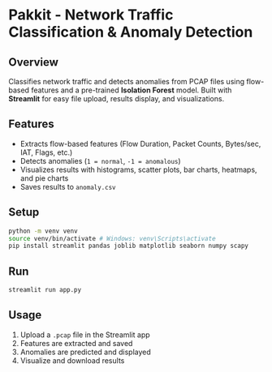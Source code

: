 # Pakkit - Network Traffic Classification & Anomaly Detection

## Overview
Classifies network traffic and detects anomalies from PCAP files using flow-based features and a pre-trained **Isolation Forest** model. Built with **Streamlit** for easy file upload, results display, and visualizations.


## Features
- Extracts flow-based features (Flow Duration, Packet Counts, Bytes/sec, IAT, Flags, etc.)
- Detects anomalies (`1 = normal`, `-1 = anomalous`)
- Visualizes results with histograms, scatter plots, bar charts, heatmaps, and pie charts
- Saves results to `anomaly.csv`


## Setup
```bash
python -m venv venv
source venv/bin/activate # Windows: venv\Scripts\activate
pip install streamlit pandas joblib matplotlib seaborn numpy scapy
```


## Run
```bash
streamlit run app.py
```


## Usage
1. Upload a `.pcap` file in the Streamlit app
2. Features are extracted and saved
3. Anomalies are predicted and displayed
4. Visualize and download results

